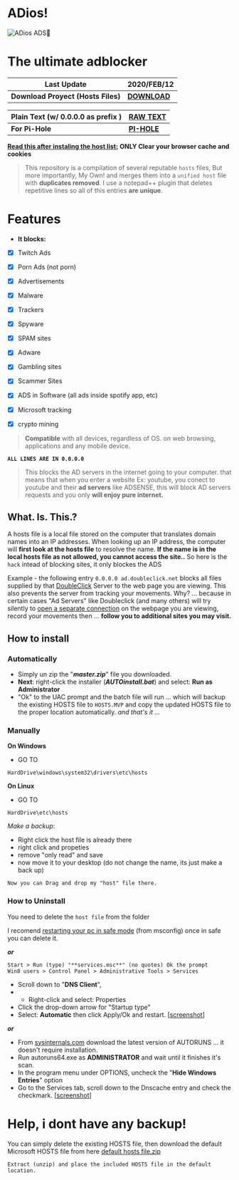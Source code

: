 # ADios!

![ADios ADS👋](https://myrealdomain.com/images/bye-emoji-5.png)

# The ultimate adblocker
| **Last Update** | **2020/FEB/12** |
|--|--|
|**Download Proyect (Hosts Files)**  | [**DOWNLOAD**](https://bit.ly/HostBlock) |

| Plain Text (w/ 0.0.0.0 as prefix )| [RAW TEXT](https://bit.ly/HostBlockRaw) |
|--|--|
| **For Pi-Hole** | [**PI-HOLE**](https://bit.ly/PiHoleHostBlock) |


[**Read this after instaling the  host list:**](https://help.getadblock.com/support/solutions/articles/6000157524-how-do-i-clear-my-browser-cache-and-cookies-reset-my-browser-settings-and-update-my-browser-)
**ONLY Clear your browser cache and cookies**


> This repository is a compilation of several reputable `hosts` files, But more importantly, My Own!
> and merges them into a `unified host` file with **duplicates removed**. 
> I use a notepad++ plugin that deletes repetitive lines so all of this entries **are unique**.

# Features
-   **It blocks:** 
 - [x] Twitch Ads
 - [x] Porn Ads (not porn)
 - [x] Advertisements
 - [x] Malware
 - [x] Trackers
 - [x] Spyware
 - [x] SPAM sites
 - [x] Adware
 - [x] Gambling sites
 - [x] Scammer Sites
 - [x] ADS in Software (all ads inside spotify app, etc)
 - [x] Microsoft tracking
 - [x] crypto mining




>  **Compatible** with all devices, regardless of OS. on web browsing,
> applications and any mobile device.

**`ALL LINES ARE IN 0.0.0.0`**

> This blocks the AD servers in the internet going to your computer.
> that means that when  you enter a website Ex: youtube, you conect to youtube and their **ad servers** like ADSENSE, this will block AD servers requests and  you only **will enjoy pure internet.**


## What. Is. This.?
A hosts file is a local file stored on the computer that translates domain names into an IP addresses.
When looking up an IP address, the computer will **first look at the hosts file** to resolve the name. **If the name is in the local hosts file as not allowed, you cannot access the site..** So here is the `hack` intead of blocking sites, it only blockes the ADS

Example - the following entry `0.0.0.0 ad.doubleclick.net` blocks all files supplied by that [DoubleClick](http://en.wikipedia.org/wiki/Doubleclick "Wikipedia Definition of Doubleclick") Server to the web page you are viewing. This also prevents the server from tracking your movements. Why? ... because in certain cases "Ad Servers" like Doubleclick (and many others) will try silently to [open a separate connection](http://winhelp2002.mvps.org/doubleclick.gif "View screenshot of DoubleClick trying to open a seperate connection.") on the webpage you are viewing, record your movements then ... **follow you to additional sites you may visit.**


## How to install
### Automatically
- Simply un zip the "***master.zip***" file you downloaded.  
- **Next**: right-click the installer (***AUTOinstall.bat***) and select: **Run as Administrator** 
- "Ok" to the UAC prompt and the batch file will run ... which will backup the existing HOSTS file to `HOSTS.MVP` and copy the updated HOSTS file to the proper location automatically.
*and that's it ...*

### Manually
**On Windows**
* GO TO
```
HardDrive\windows\system32\drivers\etc\hosts
```
**On Linux**
* GO TO
```
HardDrive\etc\hosts
```
*Make a backup*:
- Right click the host file is already there
- right click and propeties
- remove "only read" and save
- now move it to your desktop (do not change the name, its just make a back up)
```
Now you can Drag and drop my "host" file there.
```


### How to Uninstall
You need to delete the `host file` from the folder

I recomend [restarting your pc in safe mode](https://www.digitalcitizen.life/4-ways-boot-safe-mode-windows-10) (from msconfig) once in safe you can delete it. 

***or***

    Start > Run (type) "**services.msc**" (no quotes) Ok the prompt  
    Win8 users > Control Panel > Administrative Tools > Services  

- Scroll down to "**DNS Client**", 
- - Right-click and select: Properties  
- Click the drop-down arrow for "Startup type"  
- Select: **Automatic** then click Apply/Ok and restart. [[screenshot](http://winhelp2002.mvps.org/reset-dns.gif)]

***or***

-   From [sysinternals.com](https://docs.microsoft.com/en-us/sysinternals/) download the latest version of AUTORUNS ... it doesn't require installation.
-   Run autoruns64.exe as **ADMINISTRATOR** and wait until it finishes it's scan.
-   In the program menu under OPTIONS, uncheck the "**Hide Windows Entries**" option
-   Go to the Services tab, scroll down to the Dnscache entry and check the checkmark. [[screenshot](http://winhelp2002.mvps.org/autoruns.jpg)]


# Help, i dont have any backup!
You can simply delete the existing HOSTS file, then download the default Microsoft HOSTS file from here [default hosts file.zip](http://winhelp2002.mvps.org/defaultwin7-hosts.zip)

    Extract (unzip) and place the included HOSTS file in the default location.
